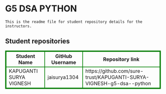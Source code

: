 # G5 DSA  PYTHON
    This is the readme file for student repository details for the instructors.
## Student repositories 
<table style="border : 2px solid green; width:100%;">
<tr >
<th style="border : 2px solid green;">Student Name</th>
<th style="border : 2px solid green;">GitHub Username</th>
<th style="border : 2px solid green;">Repository link</th>
</tr>
<tr style="border : 2px solid green;">
<td style="border : 2px solid green;">KAPUGANTI SURYA VIGNESH</td> 

<td style="border : 2px solid green;">jaisurya1304</td> 

<td style="border : 2px solid green;">https://github.com/sure-trust/KAPUGANTI-SURYA-VIGNESH-g5-dsa--python</td> 
</tr>
